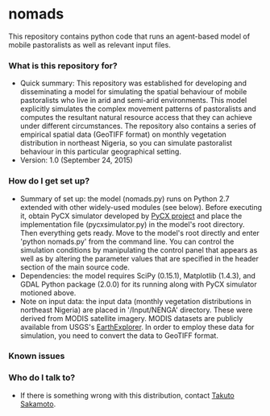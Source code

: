 # nomads

This repository contains python code that runs an agent-based model of mobile pastoralists as well as relevant input files.

### What is this repository for? ###

* Quick summary: This repository was established for developing and disseminating a model for simulating the spatial behaviour of mobile pastoralists who live in arid and semi-arid environments. This model explicitly simulates the complex movement patterns of pastoralists and computes the resultant natural resource access that they can achieve under different circumstances. The repository also contains a series of empirical spatial data (GeoTIFF format) on monthly vegetation distribution in northeast Nigeria, so you can simulate pastoralist behaviour in this particular geographical setting.
* Version: 1.0 (September 24, 2015)

### How do I get set up? ###

* Summary of set up: the model (nomads.py) runs on Python 2.7 extended with other widely-used modules (see below). Before executing it, obtain PyCX simulator developed by [PyCX project](http://pycx.sourceforge.net) and place the implementation file (pycxsimulator.py) in the model's root directory. Then everything gets ready. Move to the model's root directly and enter 'python nomads.py' from the command line. You can control the simulation conditions by manipulating the control panel that appears as well as by altering the parameter values that are specified in the header section of the main source code.
* Dependencies: the model requires SciPy (0.15.1), Matplotlib (1.4.3), and GDAL Python package (2.0.0) for its running along with PyCX simulator motioned above.
* Note on input data: the input data (monthly vegetation distributions in northeast Nigeria) are placed in '/Input/NENGA' directory. These were derived from MODIS satellite imagery. MODIS datasets are publicly available from USGS's [EarthExplorer](http://earthexplorer.usgs.gov). In order to employ these data for simulation, you need to convert the data to GeoTIFF format.

### Known issues ###

### Who do I talk to? ###

* If there is something wrong with this distribution, contact [Takuto Sakamoto](mailto:takutos@mac.com).
